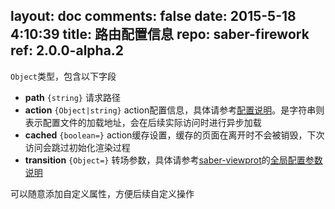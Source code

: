 layout: doc
comments: false
date: 2015-5-18 4:10:39
title: 路由配置信息
repo: saber-firework
ref: 2.0.0-alpha.2
---

`Object`类型，包含以下字段

* **path** `{string}` 请求路径
* **action** `{Object|string}` action配置信息，具体请参考[配置说明](https://github.com/ecomfe/saber-mm/blob/master/doc/presenter.md#configure)。是字符串则表示配置文件的加载地址，会在后续实际访问时进行异步加载
* **cached** `{boolean=}` action缓存设置，缓存的页面在离开时不会被销毁，下次访问会跳过初始化渲染过程
* **transition** `{Object=}` 转场参数，具体请参考[saber-viewprot](https://github.com/ecomfe/saber-viewport)的[全局配置参数说明](https://github.com/ecomfe/saber-viewport#initele-options)

可以随意添加自定义属性，方便后续自定义操作